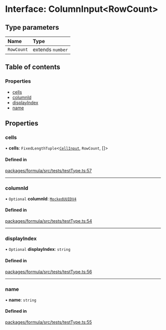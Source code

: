 # Interface: ColumnInput<RowCount\>

## Type parameters

| Name | Type |
| :------ | :------ |
| `RowCount` | extends `number` |

## Table of contents

### Properties

- [cells](ColumnInput.md#cells)
- [columnId](ColumnInput.md#columnid)
- [displayIndex](ColumnInput.md#displayindex)
- [name](ColumnInput.md#name)

## Properties

### <a id="cells" name="cells"></a> cells

• **cells**: `FixedLengthTuple`<[`CellInput`](CellInput.md), `RowCount`, []\>

#### Defined in

[packages/formula/src/tests/testType.ts:57](https://github.com/mashcard/mashcard/blob/main/packages/formula/src/tests/testType.ts#L57)

___

### <a id="columnid" name="columnid"></a> columnId

• `Optional` **columnId**: [`MockedUUIDV4`](../README.md#mockeduuidv4)

#### Defined in

[packages/formula/src/tests/testType.ts:54](https://github.com/mashcard/mashcard/blob/main/packages/formula/src/tests/testType.ts#L54)

___

### <a id="displayindex" name="displayindex"></a> displayIndex

• `Optional` **displayIndex**: `string`

#### Defined in

[packages/formula/src/tests/testType.ts:56](https://github.com/mashcard/mashcard/blob/main/packages/formula/src/tests/testType.ts#L56)

___

### <a id="name" name="name"></a> name

• **name**: `string`

#### Defined in

[packages/formula/src/tests/testType.ts:55](https://github.com/mashcard/mashcard/blob/main/packages/formula/src/tests/testType.ts#L55)
